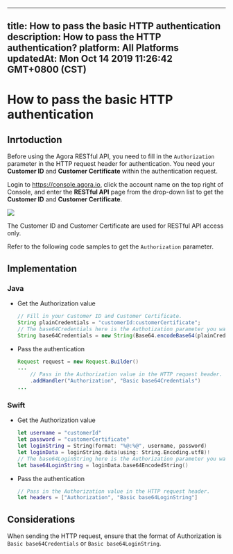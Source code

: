 
---
title: How to pass the basic HTTP authentication
description: How to pass the HTTP authentication?
platform: All Platforms
updatedAt: Mon Oct 14 2019 11:26:42 GMT+0800 (CST)
---
# How to pass the basic HTTP authentication
## Inrtoduction

Before using the Agora RESTful API, you need to fill in the `Authorization` parameter in the HTTP request header for authentication. You need your **Customer ID** and **Customer Certificate** within the authentication request.  

Login to https://console.agora.io, click the account name on the top right of Console, and enter the **RESTful API** page from the drop-down list to get the **Customer ID** and **Customer Certificate**.

![](https://web-cdn.agora.io/docs-files/1571023473774)

<div class="alert note">The Customer ID and Customer Certificate are used for RESTful API access only.</div>
 
Refer to the following code samples to get the `Authorization` parameter.

## Implementation

### Java

- Get the Authorization value

	```java
	// Fill in your Customer ID and Customer Certificate.
	String plainCredentials = "customerId:customerCertificate";
	// The base64Credentials here is the Authotization parameter you want, which is the base64 encoding of the credential.
	String base64Credentials = new String(Base64.encodeBase64(plainCredentials.getBytes()));
	```
- Pass the authentication

	```java
	Request request = new Request.Builder()
	...
		// Pass in the Authorization value in the HTTP request header.
		.addHandler("Authorization", "Basic base64Credentials")
	...
	```

### Swift
	
- Get the Authorization value

	```swift
	let username = "customerId"
	let password = "customerCertificate"
	let loginString = String(format: "%@:%@", username, password)
	let loginData = loginString.data(using: String.Encoding.utf8)!
	// The base64LoginString here is the Authorization parameter you want, which is the base64 encoding of the login string.
	let base64LoginString = loginData.base64EncodedString()
	```
- Pass the authentication

	```swift
	// Pass in the Authorization value in the HTTP request header.
	let headers = ["Authorization", "Basic base64LoginString"]
	```

## Considerations

When sending the HTTP request, ensure that the format of Authorization is `Basic base64Credentials` or `Basic base64LoginString`.
